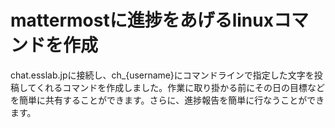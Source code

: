 # mattermostに進捗をあげるlinuxコマンドを作成

<!-- description -->
chat.esslab.jpに接続し、ch_{username}にコマンドラインで指定した文字を投稿してくれるコマンドを作成しました。作業に取り掛かる前にその日の目標などを簡単に共有することができます。さらに、進捗報告を簡単に行なうことができます。
<!-- enddescription -->